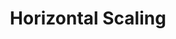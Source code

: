 ---
title: Horizontal Scaling
menu:
  docs_{{ .version }}:
    identifier: mg-horizontal-scaling
    name: Horizontal Scaling
    parent: mg-scaling
    weight: 10
menu_name: docs_{{ .version }}
---